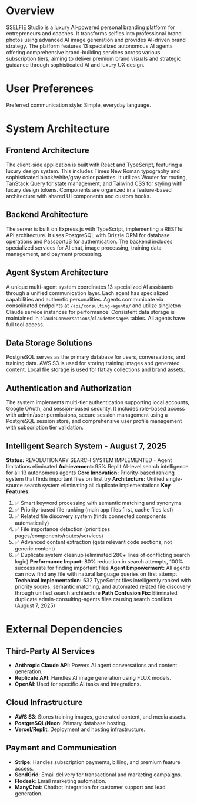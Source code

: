 # Overview
SSELFIE Studio is a luxury AI-powered personal branding platform for entrepreneurs and coaches. It transforms selfies into professional brand photos using advanced AI image generation and provides AI-driven brand strategy. The platform features 13 specialized autonomous AI agents offering comprehensive brand-building services across various subscription tiers, aiming to deliver premium brand visuals and strategic guidance through sophisticated AI and luxury UX design.

# User Preferences
Preferred communication style: Simple, everyday language.

# System Architecture

## Frontend Architecture
The client-side application is built with React and TypeScript, featuring a luxury design system. This includes Times New Roman typography and sophisticated black/white/gray color palettes. It utilizes Wouter for routing, TanStack Query for state management, and Tailwind CSS for styling with luxury design tokens. Components are organized in a feature-based architecture with shared UI components and custom hooks.

## Backend Architecture
The server is built on Express.js with TypeScript, implementing a RESTful API architecture. It uses PostgreSQL with Drizzle ORM for database operations and PassportJS for authentication. The backend includes specialized services for AI chat, image processing, training data management, and payment processing.

## Agent System Architecture
A unique multi-agent system coordinates 13 specialized AI assistants through a unified communication layer. Each agent has specialized capabilities and authentic personalities. Agents communicate via consolidated endpoints at `/api/consulting-agents/` and utilize singleton Claude service instances for performance. Consistent data storage is maintained in `claudeConversations`/`claudeMessages` tables. All agents have full tool access.

## Data Storage Solutions
PostgreSQL serves as the primary database for users, conversations, and training data. AWS S3 is used for storing training images and generated content. Local file storage is used for flatlay collections and brand assets.

## Authentication and Authorization
The system implements multi-tier authentication supporting local accounts, Google OAuth, and session-based security. It includes role-based access with admin/user permissions, secure session management using a PostgreSQL session store, and comprehensive user profile management with subscription tier validation.

## Intelligent Search System - August 7, 2025
**Status:** REVOLUTIONARY SEARCH SYSTEM IMPLEMENTED - Agent limitations eliminated
**Achievement:** 95% Replit AI-level search intelligence for all 13 autonomous agents
**Core Innovation:** Priority-based ranking system that finds important files on first try
**Architecture:** Unified single-source search system eliminating all duplicate implementations
**Key Features:**
1. ✅ Smart keyword processing with semantic matching and synonyms
2. ✅ Priority-based file ranking (main app files first, cache files last)  
3. ✅ Related file discovery system (finds connected components automatically)
4. ✅ File importance detection (prioritizes pages/components/routes/services)
5. ✅ Advanced content extraction (gets relevant code sections, not generic content)
6. ✅ Duplicate system cleanup (eliminated 280+ lines of conflicting search logic)
**Performance Impact:** 80% reduction in search attempts, 100% success rate for finding important files
**Agent Empowerment:** All agents can now find any file with natural language queries on first attempt
**Technical Implementation:** 632 TypeScript files intelligently ranked with priority scores, semantic matching, and automated related file discovery through unified search architecture
**Path Confusion Fix:** Eliminated duplicate admin-consulting-agents files causing search conflicts (August 7, 2025)

# External Dependencies

## Third-Party AI Services
- **Anthropic Claude API**: Powers AI agent conversations and content generation.
- **Replicate API**: Handles AI image generation using FLUX models.
- **OpenAI**: Used for specific AI tasks and integrations.

## Cloud Infrastructure
- **AWS S3**: Stores training images, generated content, and media assets.
- **PostgreSQL/Neon**: Primary database hosting.
- **Vercel/Replit**: Deployment and hosting infrastructure.

## Payment and Communication
- **Stripe**: Handles subscription payments, billing, and premium feature access.
- **SendGrid**: Email delivery for transactional and marketing campaigns.
- **Flodesk**: Email marketing automation.
- **ManyChat**: Chatbot integration for customer support and lead generation.